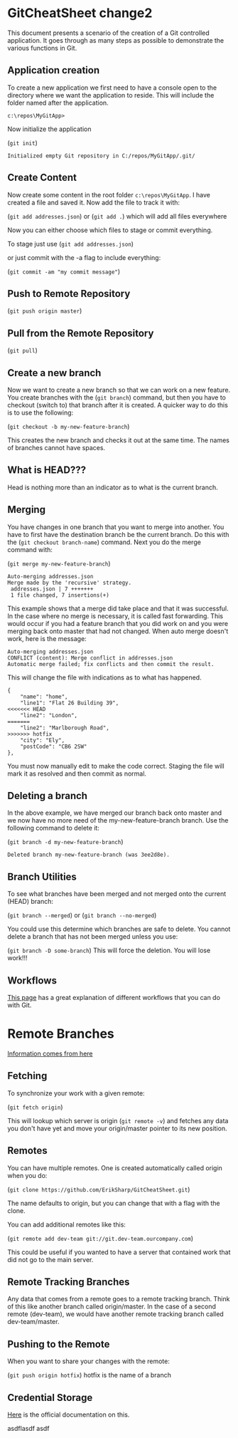 # GitCheatSheet change2

This document presents a scenario of the creation of a Git controlled application. It goes through as many steps as possible to demonstrate the various functions in Git.

## Application creation

To create a new application we first need to have a console open to the directory where we want the application to reside. This will include the folder named after the application.

`c:\repos\MyGitApp>`

Now initialize the application

(`git init`)

    Initialized empty Git repository in C:/repos/MyGitApp/.git/

## Create Content

Now create some content in the root folder `c:\repos\MyGitApp`.
I have created a file and saved it. Now add the file to track it with:

(`git add addresses.json`) or (`git add .`) which will add all files everywhere

Now you can either choose which files to stage or commit everything.

To stage just use (`git add addresses.json`)

or just commit with the -a flag to include everything:

(`git commit -am "my commit message"`)

## Push to Remote Repository

(`git push origin master`)

## Pull from the Remote Repository

(`git pull`)

## Create a new branch

Now we want to create a new branch so that we can work on a new feature. You create branches with the (`git branch`) command, but then you have to checkout (switch to) that branch after it is created. A quicker way to do this is to use the following:

(`git checkout -b my-new-feature-branch`)

This creates the new branch and checks it out at the same time. The names of branches cannot have spaces.

## What is HEAD???

Head is nothing more than an indicator as to what is the current branch.

## Merging

You have changes in one branch that you want to merge into another. You have to first have the destination branch be the current branch. Do this with the (`git checkout branch-name`) command. Next you do the merge command with:

(`git merge my-new-feature-branch`)

    Auto-merging addresses.json
    Merge made by the 'recursive' strategy.
     addresses.json | 7 +++++++
     1 file changed, 7 insertions(+)

This example shows that a merge did take place and that it was successful. In the case where no merge is necessary, it is called fast forwarding. This would occur if you had a feature branch that you did work on and you were merging back onto master that had not changed. When auto merge doesn't work, here is the message:

    Auto-merging addresses.json
    CONFLICT (content): Merge conflict in addresses.json
    Automatic merge failed; fix conflicts and then commit the result.

This will change the file with indications as to what has happened.

    {
        "name": "home",
        "line1": "Flat 26 Building 39",
    <<<<<<< HEAD
        "line2": "London",
    =======
        "line2": "Marlborough Road",
    >>>>>>> hotfix
        "city": "Ely",
        "postCode": "CB6 2SW"
    },

You must now manually edit to make the code correct. Staging the file will mark it as resolved and then commit as normal.

## Deleting a branch

In the above example, we have merged our branch back onto master and we now have no more need of the my-new-feature-branch branch. Use the following command to delete it:

(`git branch -d my-new-feature-branch`)

    Deleted branch my-new-feature-branch (was 3ee2d8e).

## Branch Utilities

To see what branches have been merged and not merged onto the current (HEAD) branch:

(`git branch --merged`) or (`git branch --no-merged`)

You could use this determine which branches are safe to delete. You cannot delete a branch that has not been merged unless you use:

(`git branch -D some-branch`) This will force the deletion. You will lose work!!!

## Workflows

[This page](https://git-scm.com/book/en/v2/Git-Branching-Branching-Workflows) has a great explanation of different workflows that you can do with Git.

# Remote Branches

[Information comes from here](https://git-scm.com/book/en/v2/Git-Branching-Remote-Branches)

## Fetching

To synchronize your work with a given remote:

(`git fetch origin`)

This will lookup which server is origin (`git remote -v`) and fetches any data you don't have yet and move your origin/master pointer to its new position.

## Remotes

You can have multiple remotes. One is created automatically called origin when you do:

(`git clone https://github.com/ErikSharp/GitCheatSheet.git`)

The name defaults to origin, but you can change that with a flag with the clone.

You can add additional remotes like this:

(`git remote add dev-team git://git.dev-team.ourcompany.com`)

This could be useful if you wanted to have a server that contained work that did not go to the main server.

## Remote Tracking Branches

Any data that comes from a remote goes to a remote tracking branch. Think of this like another branch called origin/master. In the case of a second remote (dev-team), we would have another remote tracking branch called dev-team/master.

## Pushing to the Remote

When you want to share your changes with the remote:

(`git push origin hotfix`) hotfix is the name of a branch

## Credential Storage

[Here](https://git-scm.com/book/en/v2/Git-Tools-Credential-Storage#_credential_caching) is the official documentation on this.

asdflasdf
asdf
